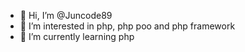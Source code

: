 - 👋 Hi, I’m @Juncode89
- 👀 I’m interested in php, php poo and php framework
- 🌱 I’m currently learning php


<!---
Juncode89/Juncode89 is a ✨ special ✨ repository because its `README.md` (this file) appears on your GitHub profile.
You can click the Preview link to take a look at your changes.
--->
